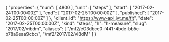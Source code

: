 {
  "properties": {
    "num": [
      4800
    ],
    "unit": [
      "steps"
    ],
    "start": [
      "2017-02-24T00:00:00Z"
    ],
    "end": [
      "2017-02-25T00:00:00Z"
    ],
    "published": [
      "2017-02-25T00:00:00Z"
    ]
  },
  "client_id": "https://www-api.jvt.me/fit",
  "date": "2017-02-25T00:00:00Z",
  "kind": "steps",
  "h": "h-measure",
  "slug": "2017/02/vibdm",
  "aliases": [
    "/mf2/e03dbce0-f441-4bde-bb5c-b78a9eaa9cbc/",
    "/mf2/2017/02/vIBdM"
  ]
}
